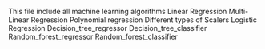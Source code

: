 This file include all machine learning algorithms
Linear Regression
Multi-Linear Regression
Polynomial regression
Different types of Scalers
Logistic Regression
Decision_tree_regressor
Decision_tree_classifier
Random_forest_regressor
Random_forest_classifier

